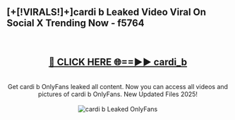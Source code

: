 <h2>[+[!VIRALS!]+]cardi b Leaked Video Viral On Social X Trending Now - f5764</h2>
<br>
<div align="center">
<h2><a href="https://libra.edu.pl?cardi_b" rel="nofollow">🔴 CLICK HERE 🌐==►► cardi_b</a></h2>
<br>
Get cardi b OnlyFans leaked all content. Now you can access all videos and pictures of cardi b OnlyFans. New Updated Files 2025!
<br>
<br>
<a href="https://libra.edu.pl?cardi_b" rel="nofollow" data-target="animated-image.originalLink"><img src="https://i.ibb.co.com/WyWwxjT/player-gif2.gif" alt="cardi b Leaked OnlyFans" style="max-width: 100%; display: inline-block;" data-target="animated-image.originalImage"></a>
</div>
<br>